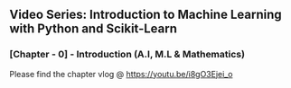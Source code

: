 ## Video Series: Introduction to Machine Learning with Python and Scikit-Learn

### [Chapter - 0] - Introduction (A.I, M.L & Mathematics)

Please find the chapter vlog @ https://youtu.be/i8gO3Ejei_o 
